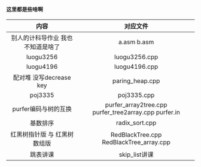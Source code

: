 #### 这里都是些啥啊

|               内容                |                       对应文件                        |
| :-------------------------------: | :---------------------------------------------------: |
| 别人的计科导作业 我也不知道是啥了 |                      a.asm b.asm                      |
|             luogu3256             |                     luogu3256.cpp                     |
|             luogu4196             |                     luogu4196.cpp                     |
|      配对堆 没写decrease key      |                    paring_heap.cpp                    |
|              poj3335              |                      poj3335.cpp                      |
|       purfer编码与树的互换        | purfer_array2tree.cpp purfer_tree2array.cpp purfer.in |
|             基数排序              |                    radix_sort.cpp                     |
|   红黑树指针版 与 红黑树数组版    |        RedBlackTree.cpp RedBlackTree_array.cpp        |
|             跳表讲课              |                     skip_list讲课                     |

 